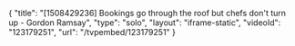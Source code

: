 {
    "title": "[1508429236] Bookings go through the roof but chefs don't turn up - Gordon Ramsay",
    "type": "solo",
    "layout": "iframe-static",
    "videoId": "123179251",
    "url": "\/tvpembed\/123179251"
}